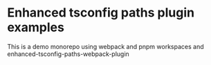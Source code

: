 # Enhanced tsconfig paths plugin examples
This is a demo monorepo using webpack and pnpm workspaces and enhanced-tsconfig-paths-webpack-plugin